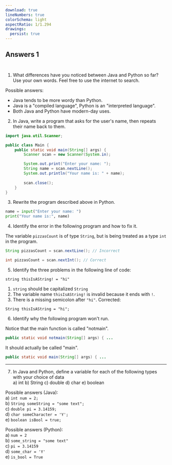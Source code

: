 ```yaml
---
download: true
lineNumbers: true
colorSchema: light
aspectRatio: 1/1.294
drawings:
  persist: true
---
```


## <div text-center>Answers 1</div><br>

1. What differences have you noticed between Java and Python so far?  
Use your own words. Feel free to use the internet to search.

<span text-sm>

Possible answers:
- Java tends to be more wordy than Python.
- Java is a "compiled language", Python is an "interpreted language".
- Both Java and Python have modern-day uses.

</span>

2. In Java, write a program that asks for the user's name, then repeats their name back to them.  

```java
import java.util.Scanner;

public class Main {
    public static void main(String[] args) {
        Scanner scan = new Scanner(System.in);

        System.out.print("Enter your name: ");
        String name = scan.nextLine();
        System.out.println("Your name is: " + name);
        
        scan.close();
    }
}
```

3. Rewrite the program described above in Python.

```py
name = input("Enter your name: ")
print("Your name is:", name)
```

4. Identify the error in the following program and how to fix it.

The variable `pizzasCount` is of type `String`, but is being treated as a type `int` in the program.
```java
String pizzasCount = scan.nextLine(); // Incorrect
```
```java
int pizzasCount = scan.nextInt(); // Correct
```

5. Identify the three problems in the following line of <logos-java /> code:

```
string thisIsAString! = "hi"
```

<span text-sm>

1. `string` should be capitalized <carbon-arrow-right /> `String`
2. The variable name `thisIsAString!` is invalid because it ends with `!`.
3. There is a missing semicolon after `"hi"`.
Corrected:

</span>

```
String thisIsAString = "hi";
```

6. Identify why the following program won't run.

Notice that the main function is called "notmain".
```java
public static void notmain(String[] args) { ...
```
It should actually be called "main".
```java
public static void main(String[] args) { ...
```

---

7. In Java and Python, define a variable for each of the following types with your choice of data  
a) int b) String c) double d) char e) boolean

Possible answers (Java):  
a) `int num = 2;`  
b) `String someString = "some text";`  
c) `double pi = 3.14159;`  
d) `char someCharacter = 'Y';`  
e) `boolean isBool = true;`

Possible answers (Python):  
a) `num = 2`  
b) `some_string = "some text"`  
c) `pi = 3.14159`  
d) `some_char = 'Y'`  
e) `is_bool = True`
